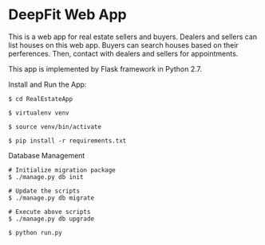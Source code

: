 DeepFit Web App
=========
This is a web app for real estate sellers and buyers.
Dealers and sellers can list houses on this web app.
Buyers can search houses based on their perferences.
Then, contact with dealers and sellers for appointments.

This app is implemented by Flask framework in Python 2.7.

Install and Run the App:

```
$ cd RealEstateApp

$ virtualenv venv

$ source venv/bin/activate

$ pip install -r requirements.txt
```

Database Management
```
# Initialize migration package
$ ./manage.py db init

# Update the scripts
$ ./manage.py db migrate

# Execute above scripts
$ ./manage.py db upgrade

$ python run.py

```
